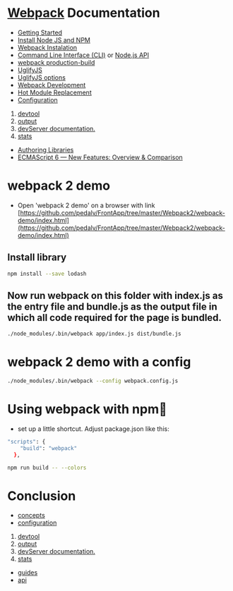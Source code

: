 # [Webpack](https://webpack.js.org/) Documentation
- [Getting Started](https://webpack.js.org/guides/get-started/)
- [Install Node JS and NPM](https://nodejs.org/en/)
- [Webpack Instalation](https://webpack.js.org/guides/installation/)
- [Command Line Interface (CLI)](https://webpack.js.org/api/cli/) or [Node.js API](https://webpack.js.org/api/node/)
- [webpack production-build](https://webpack.js.org/guides/production-build/)
- [UglifyJS](http://lisperator.net/uglifyjs/)
- [UglifyJS options](https://github.com/mishoo/UglifyJS2#usage)
- [Webpack Development](https://webpack.js.org/guides/development/)
- [Hot Module Replacement](https://webpack.js.org/guides/hmr-react/)
- [Configuration](https://webpack.js.org/configuration/)
1. [devtool](https://webpack.js.org/configuration/devtool/)
2. [output](https://webpack.js.org/configuration/output/)
3. [devServer documentation.](https://webpack.js.org/configuration/dev-server/)
4. [stats](https://webpack.js.org/configuration/stats/)
- [Authoring Libraries](https://webpack.js.org/guides/author-libraries/)
- [ECMAScript 6 — New Features: Overview & Comparison](http://es6-features.org/#Constants)

# webpack 2 demo
- Open 'webpack 2 demo' on a browser with link [https://github.com/pedalv/FrontApp/tree/master/Webpack2/webpack-demo/index.html](https://github.com/pedalv/FrontApp/tree/master/Webpack2/webpack-demo/index.html)
## Install library
```bash
npm install --save lodash
```
## Now run webpack on this folder with index.js as the entry file and bundle.js as the output file in which all code required for the page is bundled.
```bash
./node_modules/.bin/webpack app/index.js dist/bundle.js
```
# webpack 2 demo with a config
```bash
./node_modules/.bin/webpack --config webpack.config.js
```

# Using webpack with npm
- set up a little shortcut. Adjust package.json like this:
```bash
"scripts": {
    "build": "webpack"
  },
```
```bash
npm run build -- --colors
```

# Conclusion
- [concepts](https://webpack.js.org/concepts/)
- [configuration](https://webpack.js.org/configuration/)
1. [devtool](https://webpack.js.org/configuration/devtool/)
2. [output](https://webpack.js.org/configuration/output/)
3. [devServer documentation.](https://webpack.js.org/configuration/dev-server/)
4. [stats](https://webpack.js.org/configuration/stats/)
- [guides](https://webpack.js.org/guides/)
- [api](https://webpack.js.org/api/)